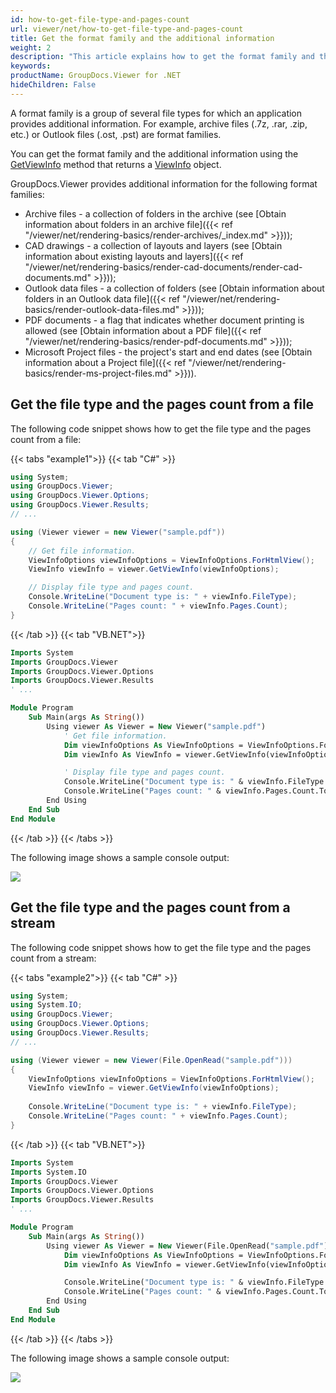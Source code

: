 ```yaml
---
id: how-to-get-file-type-and-pages-count
url: viewer/net/how-to-get-file-type-and-pages-count
title: Get the format family and the additional information
weight: 2
description: "This article explains how to get the format family and the additional information using .NET / C# with GroupDocs.Viewer for .NET."
keywords: 
productName: GroupDocs.Viewer for .NET
hideChildren: False
---
```

A format family is a group of several file types for which an application provides additional information. For example, archive files (.7z, .rar, .zip, etc.) or Outlook files (.ost, .pst) are format families.

You can get the format family and the additional information using the [GetViewInfo](https://reference.groupdocs.com/viewer/net/groupdocs.viewer/viewer/methods/getviewinfo) method that returns a [ViewInfo](https://reference.groupdocs.com/viewer/net/groupdocs.viewer.results/viewinfo) object.

GroupDocs.Viewer provides additional information for the following format families:

* Archive files - a collection of folders in the archive (see [Obtain information about folders in an archive file]({{< ref "/viewer/net/rendering-basics/render-archives/_index.md" >}}));
* CAD drawings - a collection of layouts and layers (see [Obtain information about existing layouts and layers]({{< ref "/viewer/net/rendering-basics/render-cad-documents/render-cad-documents.md" >}}));
* Outlook data files - a collection of folders (see [Obtain information about folders in an Outlook data file]({{< ref "/viewer/net/rendering-basics/render-outlook-data-files.md" >}}));
* PDF documents - a flag that indicates whether document printing is allowed (see [Obtain information about a PDF file]({{< ref "/viewer/net/rendering-basics/render-pdf-documents.md" >}}));
* Microsoft Project files - the project's start and end dates (see [Obtain information about a Project file]({{< ref "/viewer/net/rendering-basics/render-ms-project-files.md" >}})).

## Get the file type and the pages count from a file

The following code snippet shows how to get the file type and the pages count from a file:

{{< tabs "example1">}}
{{< tab "C#" >}}
```csharp
using System;
using GroupDocs.Viewer;
using GroupDocs.Viewer.Options;
using GroupDocs.Viewer.Results;
// ...

using (Viewer viewer = new Viewer("sample.pdf"))
{
    // Get file information.
    ViewInfoOptions viewInfoOptions = ViewInfoOptions.ForHtmlView();
    ViewInfo viewInfo = viewer.GetViewInfo(viewInfoOptions);

    // Display file type and pages count.
    Console.WriteLine("Document type is: " + viewInfo.FileType);
    Console.WriteLine("Pages count: " + viewInfo.Pages.Count);
}
```
{{< /tab >}}
{{< tab "VB.NET">}}
```vb
Imports System
Imports GroupDocs.Viewer
Imports GroupDocs.Viewer.Options
Imports GroupDocs.Viewer.Results
' ...

Module Program
    Sub Main(args As String())
        Using viewer As Viewer = New Viewer("sample.pdf")
            ' Get file information.
            Dim viewInfoOptions As ViewInfoOptions = ViewInfoOptions.ForHtmlView()
            Dim viewInfo As ViewInfo = viewer.GetViewInfo(viewInfoOptions)

            ' Display file type and pages count.
            Console.WriteLine("Document type is: " & viewInfo.FileType.ToString())
            Console.WriteLine("Pages count: " & viewInfo.Pages.Count.ToString())
        End Using
    End Sub
End Module
```
{{< /tab >}}
{{< /tabs >}}

The following image shows a sample console output:

![](/viewer/net/images/how-to-get-file-type-and-pages-count.png)

## Get the file type and the pages count from a stream

The following code snippet shows how to get the file type and the pages count from a stream:

{{< tabs "example2">}}
{{< tab "C#" >}}
```csharp
using System;
using System.IO;
using GroupDocs.Viewer;
using GroupDocs.Viewer.Options;
using GroupDocs.Viewer.Results;
// ...

using (Viewer viewer = new Viewer(File.OpenRead("sample.pdf")))
{
    ViewInfoOptions viewInfoOptions = ViewInfoOptions.ForHtmlView();
    ViewInfo viewInfo = viewer.GetViewInfo(viewInfoOptions);
 
    Console.WriteLine("Document type is: " + viewInfo.FileType);
    Console.WriteLine("Pages count: " + viewInfo.Pages.Count);
}
```
{{< /tab >}}
{{< tab "VB.NET">}}
```vb
Imports System
Imports System.IO
Imports GroupDocs.Viewer
Imports GroupDocs.Viewer.Options
Imports GroupDocs.Viewer.Results
' ...

Module Program
    Sub Main(args As String())
        Using viewer As Viewer = New Viewer(File.OpenRead("sample.pdf"))
            Dim viewInfoOptions As ViewInfoOptions = ViewInfoOptions.ForHtmlView()
            Dim viewInfo As ViewInfo = viewer.GetViewInfo(viewInfoOptions)

            Console.WriteLine("Document type is: " & viewInfo.FileType.ToString())
            Console.WriteLine("Pages count: " & viewInfo.Pages.Count.ToString())
        End Using
    End Sub
End Module
```
{{< /tab >}}
{{< /tabs >}}

The following image shows a sample console output:

![](/viewer/net/images/how-to-get-file-type-and-pages-count.png)